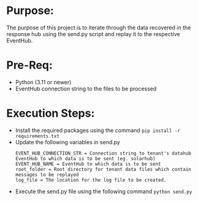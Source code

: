 # Purpose:
The purpose of this project is to iterate through the data recovered in the response hub using the send.py script and replay it to the respective EventHub.

# Pre-Req: 
* Python (3.11 or newer)
* EventHub connection string to the files to be processed
	
# Execution Steps:
* Install the required packages using the command 
	`pip install -r requirements.txt`
* Update the following variables in send.py
	```
	EVENT_HUB_CONNECTION_STR = Connection string to tenant's datahub EventHub to which data is to be sent (eg. solarhub)
	EVENT_HUB_NAME = EventHub to which data is to be sent
	root_folder = Root directory for tenant data files which contain messages to be replayed  
	log_file = The location for the log file to be created.
	```
* Execute the send.py file using the following command 
	`python send.py`

